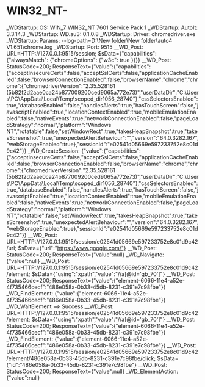 # WIN32_NT-
_WDStartup: OS: WIN_7 WIN32_NT 7601 Service Pack 1 _WDStartup: AutoIt: 3.3.14.3 _WDStartup: WD.au3: 0.1.0.8 _WDStartup: Driver: chromedriver.exe _WDStartup: Params: --log-path=D:\New folder\New folder\auto4 V1.651\chrome.log _WDStartup: Port:   9515 __WD_Post: URL=HTTP://127.0.0.1:9515/session; $sData={"capabilities": {"alwaysMatch": {"chromeOptions": {"w3c": true }}}} __WD_Post: StatusCode=200; ResponseText={"value":{"capabilities":{"acceptInsecureCerts":false,"acceptSslCerts":false,"applicationCacheEnabled":false,"browserConnectionEnabled":false,"browserName":"chrome","chrome":{"chromedriverVersion":"2.35.528161 (5b82f2d2aae0ca24b877009200ced9065a772e73)","userDataDir":"C:\\Users\\PC\\AppData\\Local\\Temp\\scoped_dir1056_28740"},"cssSelectorsEnabled":true,"databaseEnabled":false,"handlesAlerts":true,"hasTouchScreen":false,"javascriptEnabled":true,"locationContextEnabled":true,"mobileEmulationEnabled":false,"nativeEvents":true,"networkConnectionEnabled":false,"pageLoadStrategy":"normal","platform":"Windows NT","rotatable":false,"setWindowRect":true,"takesHeapSnapshot":true,"takesScreenshot":true,"unexpectedAlertBehaviour":"","version":"64.0.3282.167","webStorageEnabled":true},"sessionId":"e02541d05669e597233752e8c01d9c42"}} _WD_CreateSession: {"value":{"capabilities":{"acceptInsecureCerts":false,"acceptSslCerts":false,"applicationCacheEnabled":false,"browserConnectionEnabled":false,"browserName":"chrome","chrome":{"chromedriverVersion":"2.35.528161 (5b82f2d2aae0ca24b877009200ced9065a772e73)","userDataDir":"C:\\Users\\PC\\AppData\\Local\\Temp\\scoped_dir1056_28740"},"cssSelectorsEnabled":true,"databaseEnabled":false,"handlesAlerts":true,"hasTouchScreen":false,"javascriptEnabled":true,"locationContextEnabled":true,"mobileEmulationEnabled":false,"nativeEvents":true,"networkConnectionEnabled":false,"pageLoadStrategy":"normal","platform":"Windows NT","rotatable":false,"setWindowRect":true,"takesHeapSnapshot":true,"takesScreenshot":true,"unexpectedAlertBehaviour":"","version":"64.0.3282.167","webStorageEnabled":true},"sessionId":"e02541d05669e597233752e8c01d9c42"}} __WD_Post: URL=HTTP://127.0.0.1:9515/session/e02541d05669e597233752e8c01d9c42/url; $sData={"url":"https://www.google.com/"} __WD_Post: StatusCode=200; ResponseText={"value":null} _WD_Navigate: {"value":null} __WD_Post: URL=HTTP://127.0.0.1:9515/session/e02541d05669e597233752e8c01d9c42/element; $sData={"using":"xpath","value":"//a[@id='gb_70']"} __WD_Post: StatusCode=200; ResponseText={"value":{"element-6066-11e4-a52e-4f735466cecf":"486e058a-0b33-45db-8231-c391e7c98fbe"}} _WD_FindElement: {"value":{"element-6066-11e4-a52e-4f735466cecf":"486e058a-0b33-45db-8231-c391e7c98fbe"}} _WD_WaitElement ==> Success __WD_Post: URL=HTTP://127.0.0.1:9515/session/e02541d05669e597233752e8c01d9c42/element; $sData={"using":"xpath","value":"//a[@id='gb_70']"} __WD_Post: StatusCode=200; ResponseText={"value":{"element-6066-11e4-a52e-4f735466cecf":"486e058a-0b33-45db-8231-c391e7c98fbe"}} _WD_FindElement: {"value":{"element-6066-11e4-a52e-4f735466cecf":"486e058a-0b33-45db-8231-c391e7c98fbe"}} __WD_Post: URL=HTTP://127.0.0.1:9515/session/e02541d05669e597233752e8c01d9c42/element/486e058a-0b33-45db-8231-c391e7c98fbe/click; $sData={"id":"486e058a-0b33-45db-8231-c391e7c98fbe"} __WD_Post: StatusCode=200; ResponseText={"value":null} _WD_ElementAction: {"value":null}
